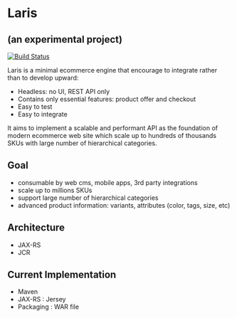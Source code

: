 Laris
=====

## (an experimental project)

[![Build Status](https://travis-ci.org/andylibrian/laris.svg?branch=master)](https://travis-ci.org/andylibrian/laris)

Laris is a minimal ecommerce engine that encourage to integrate rather than to develop upward:

- Headless: no UI, REST API only
- Contains only essential features: product offer and checkout
- Easy to test
- Easy to integrate

It aims to implement a scalable and performant API as the foundation of modern ecommerce web site 
which scale up to hundreds of thousands SKUs with large number of hierarchical categories.


Goal
----

- consumable by web cms, mobile apps, 3rd party integrations
- scale up to millions SKUs
- support large number of hierarchical categories
- advanced product information: variants, attributes (color, tags, size, etc)


Architecture
------------

- JAX-RS
- JCR


Current Implementation
----------------------

- Maven
- JAX-RS : Jersey
- Packaging : WAR file
